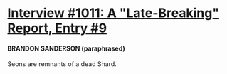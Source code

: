 # [Interview #1011: A "Late-Breaking" Report, Entry #9](https://www.theoryland.com/intvmain.php?i=1011#9)

#### BRANDON SANDERSON (paraphrased)

Seons are remnants of a dead Shard.

